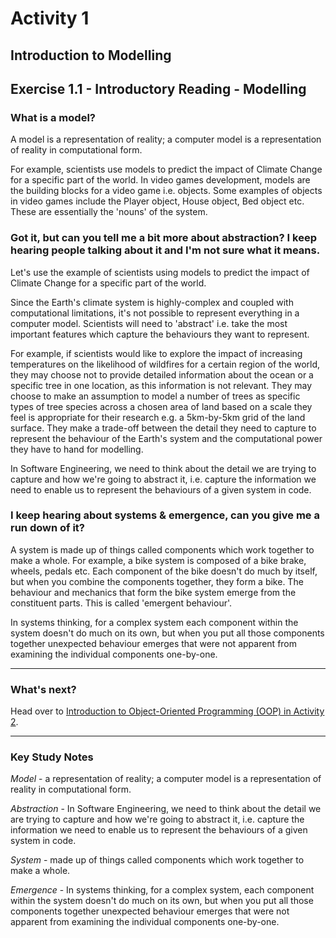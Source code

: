 # Activity 1
## Introduction to Modelling

## Exercise 1.1 - Introductory Reading - Modelling

### What is a model?

A model is a representation of reality; a computer model is a representation of reality in computational form.

For example, scientists use models to predict the impact of Climate Change for a specific part of the world. In video games development, models are the building blocks for a video game i.e. objects. Some examples of objects in video games include the Player object, House object, Bed object etc. These are essentially the 'nouns' of the system.

### Got it, but can you tell me a bit more about abstraction? I keep hearing people talking about it and I'm not sure what it means.

Let's use the example of scientists using models to predict the impact of Climate Change for a specific part of the world.

Since the Earth's climate system is highly-complex and coupled with computational limitations, it's not possible to represent everything in a computer model. Scientists will need to 'abstract' i.e. take the most important features which capture the behaviours they want to represent.

For example, if scientists would like to explore the impact of increasing temperatures on the likelihood of wildfires for a certain region of the world, they may choose not to provide detailed information about the ocean or a specific tree in one location, as this information is not relevant. They may choose to make an assumption to model a number of trees as specific types of tree species across a chosen area of land based on a scale they feel is appropriate for their research e.g. a 5km-by-5km grid of the land surface. They make a trade-off between the detail they need to capture to represent the behaviour of the Earth's system and the computational power they have to hand for modelling.

In Software Engineering, we need to think about the detail we are trying to capture and how we're going to abstract it, i.e. capture the information we need to enable us to represent the behaviours of a given system in code.

### I keep hearing about systems & emergence, can you give me a run down of it?

A system is made up of things called components which work together to make a whole. For example, a bike system is composed of a bike brake, wheels, pedals etc. Each component of the bike doesn't do much by itself, but when you combine the components together, they form a bike. The behaviour and mechanics that form the bike system emerge from the constituent parts. This is called 'emergent behaviour'.

In systems thinking, for a complex system each component within the system doesn't do much on its own, but when you put all those components together unexpected behaviour emerges that were not apparent from examining the individual components one-by-one.

---

### What's next?

Head over to [Introduction to Object-Oriented Programming (OOP) in Activity 2](./activity_2.md).

---

### Key Study Notes

*Model* - a representation of reality; a computer model is a representation of reality in computational form.

*Abstraction* - In Software Engineering, we need to think about the detail we are trying to capture and how we're going to abstract it, i.e. capture the information we need to enable us to represent the behaviours of a given system in code.

*System* - made up of things called components which work together to make a whole.

*Emergence* - In systems thinking, for a complex system, each component within the system doesn't do much on its own, but when you put all those components together unexpected behaviour emerges that were not apparent from examining the individual components one-by-one.
